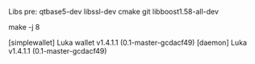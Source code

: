 Libs pre:
qtbase5-dev libssl-dev cmake git libboost1.58-all-dev

make -j 8 

[simplewallet] Luka wallet v1.4.1.1 (0.1-master-gcdacf49)
[daemon] Luka v1.4.1.1 (0.1-master-gcdacf49)
